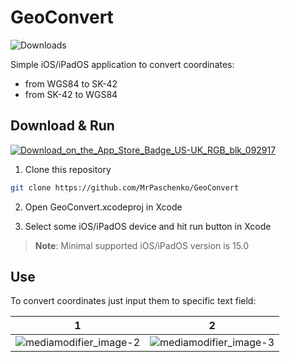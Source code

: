# GeoConvert

![Downloads](https://img.shields.io/badge/Downloads-12-brightgreen.svg)

Simple iOS/iPadOS application to convert coordinates:

- from WGS84 to SK-42
- from SK-42 to WGS84


## Download & Run

[![Download_on_the_App_Store_Badge_US-UK_RGB_blk_092917](https://user-images.githubusercontent.com/64316080/168581675-cfc29e4a-410c-4664-9213-31f11560813c.svg)](https://apps.apple.com/app/id6449973264)

1. Clone this repository

```bash
git clone https://github.com/MrPaschenko/GeoConvert
```

2. Open GeoConvert.xcodeproj in Xcode

3. Select some iOS/iPadOS device and hit run button in Xcode

> **Note**: Minimal supported iOS/iPadOS version is 15.0

## Use

To convert coordinates just input them to specific text field:

|1|2|
|--------|-------|
| ![mediamodifier_image-2](https://github.com/MrPaschenko/GeoConvert/assets/64316080/e209eaed-c17c-4651-91e7-ef89d684dcbe) | ![mediamodifier_image-3](https://github.com/MrPaschenko/GeoConvert/assets/64316080/4b678db3-2475-4109-94c6-f8d32548a07d) |

